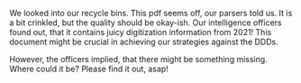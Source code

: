 We looked into our recycle bins. This pdf seems off, our parsers told us. It is a bit crinkled, but the quality should be okay-ish. Our intelligence officers found out, that it contains juicy digitization information from 2021! This document might be crucial in achieving our strategies against the DDDs.

However, the officers implied, that there might be something missing. Where could it be? Please find it out, asap!
